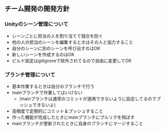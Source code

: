 
## チーム開発の開発方針
### Unityのシーン管理について
 * シーンごとに担当の人を割り当てて競合を防ぐ
 * 他の人の担当のシーンを編集するときはその人と協力すること
 * 自分のシーンに別のシーンを呼び出すのはOK
 * 新しいシーンを作成するのはOK
 * ビルド設定はgitignoreで除外されてるので自由に変更してOK

### ブランチ管理について
 * 基本作業するときは自分のブランチで行う
 * mainブランチで作業してはいけない
    * (mainブランチは通常のコミットが適用できないように設定してるのでプッシュできないよ)
 * 高頻度で定期的にコミット＆プッシュすること
 * 作った機能が完成したときにmainブランチにプルリクを飛ばす
 * mainブランチが更新されたときに自身のブランチにマージすること